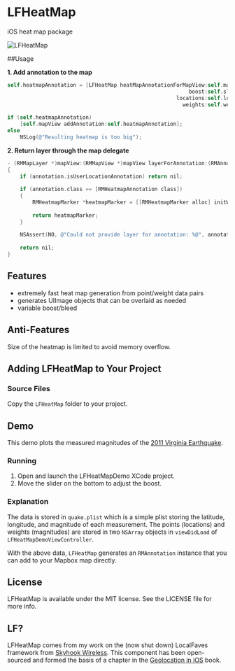 # LFHeatMap

iOS heat map package

![LFHeatMap](lfheatmap_screenshot.png)

##Usage

**1. Add annotation to the map**

```objective-c
self.heatmapAnnotation = [LFHeatMap heatMapAnnotationForMapView:self.mapView
                                                          boost:self.slider.value
                                                      locations:self.locations
                                                        weights:self.weights];
                                                        
if (self.heatmapAnnotation) 
    [self.mapView addAnnotation:self.heatmapAnnotation];
else
    NSLog(@"Resulting heatmap is too big");
```

**2. Return layer through the map delegate**

```objective-c
- (RMMapLayer *)mapView:(RMMapView *)mapView layerForAnnotation:(RMAnnotation *)annotation
{
    if (annotation.isUserLocationAnnotation) return nil;
    
    if (annotation.class == [RMHeatmapAnnotation class])
    {
        RMHeatmapMarker *heatmapMarker = [[RMHeatmapMarker alloc] initWithHeatmapAnnotation:(RMHeatmapAnnotation*)annotation];
        
        return heatmapMarker;
    }
    
    NSAssert(NO, @"Could not provide layer for annotation: %@", annotation);
    
    return nil;
}
```

## Features
* extremely fast heat map generation from point/weight data pairs
* generates UIImage objects that can be overlaid as needed
* variable boost/bleed

## Anti-Features
Size of the heatmap is limited to avoid memory overflow.

## Adding LFHeatMap to Your Project

### Source Files

Copy the `LFHeatMap` folder to your project.

## Demo
This demo plots the measured magnitudes of the [2011 Virginia Earthquake](http://en.wikipedia.org/wiki/2011_Virginia_earthquake).

### Running
1. Open and launch the LFHeatMapDemo XCode project. 
2. Move the slider on the bottom to adjust the boost.

### Explanation

The data is stored in `quake.plist` which is a simple plist storing the latitude, longitude, and magnitude of each measurement. The points (locations) and weights (magnitudes) are stored in two `NSArray` objects in `viewDidLoad` of `LFHeatMapDemoViewController`.

With the above data, `LFHeatMap` generates an `RMAnnotation` instance that you can add to your Mapbox map directly.

## License

LFHeatMap is available under the MIT license. See the LICENSE file for more info.


## LF?

LFHeatMap comes from my work on the (now shut down) LocalFaves framework from [Skyhook Wireless](http://skyhookwireless.com). This component has been open-sourced and formed the basis of a chapter in the [Geolocation in iOS](http://www.amazon.com/Geolocation-iOS-Mobile-Positioning-Mapping/dp/1449308449/ref=sr_1_18?ie=UTF8&qid=undefined&sr=8-18&keywords=corelocation) book.
